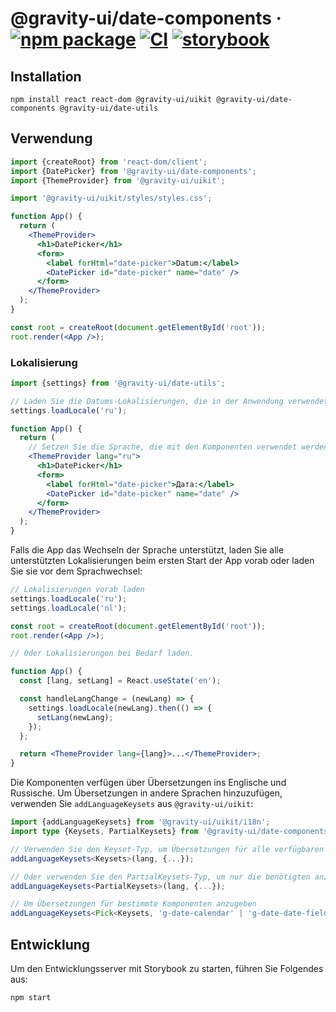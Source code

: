 # @gravity-ui/date-components · [![npm package](https://img.shields.io/npm/v/@gravity-ui/date-components)](https://www.npmjs.com/package/@gravity-ui/date-components) [![CI](https://img.shields.io/github/actions/workflow/status/gravity-ui/date-components/.github/workflows/ci.yml?label=CI&logo=github)](https://github.com/gravity-ui/date-components/actions/workflows/ci.yml?query=branch:main) [![storybook](https://img.shields.io/badge/Storybook-deployed-ff4685)](https://preview.gravity-ui.com/date-components/)

## Installation

```shell
npm install react react-dom @gravity-ui/uikit @gravity-ui/date-components @gravity-ui/date-utils
```

## Verwendung

```jsx
import {createRoot} from 'react-dom/client';
import {DatePicker} from '@gravity-ui/date-components';
import {ThemeProvider} from '@gravity-ui/uikit';

import '@gravity-ui/uikit/styles/styles.css';

function App() {
  return (
    <ThemeProvider>
      <h1>DatePicker</h1>
      <form>
        <label forHtml="date-picker">Datum:</label>
        <DatePicker id="date-picker" name="date" />
      </form>
    </ThemeProvider>
  );
}

const root = createRoot(document.getElementById('root'));
root.render(<App />);
```

### Lokalisierung

```jsx
import {settings} from '@gravity-ui/date-utils';

// Laden Sie die Datums-Lokalisierungen, die in der Anwendung verwendet werden sollen.
settings.loadLocale('ru');

function App() {
  return (
    // Setzen Sie die Sprache, die mit den Komponenten verwendet werden soll.
    <ThemeProvider lang="ru">
      <h1>DatePicker</h1>
      <form>
        <label forHtml="date-picker">Дата:</label>
        <DatePicker id="date-picker" name="date" />
      </form>
    </ThemeProvider>
  );
}
```

Falls die App das Wechseln der Sprache unterstützt, laden Sie alle unterstützten Lokalisierungen beim ersten Start der App vorab oder laden Sie sie vor dem Sprachwechsel:

```jsx
// Lokalisierungen vorab laden
settings.loadLocale('ru');
settings.loadLocale('nl');

const root = createRoot(document.getElementById('root'));
root.render(<App />);

// Oder Lokalisierungen bei Bedarf laden.

function App() {
  const [lang, setLang] = React.useState('en');

  const handleLangChange = (newLang) => {
    settings.loadLocale(newLang).then(() => {
      setLang(newLang);
    });
  };

  return <ThemeProvider lang={lang}>...</ThemeProvider>;
}
```

Die Komponenten verfügen über Übersetzungen ins Englische und Russische. Um Übersetzungen in andere Sprachen hinzuzufügen, verwenden Sie `addLanguageKeysets` aus `@gravity-ui/uikit`:

```ts
import {addLanguageKeysets} from '@gravity-ui/uikit/i18n';
import type {Keysets, PartialKeysets} from '@gravity-ui/date-components';

// Verwenden Sie den Keyset-Typ, um Übersetzungen für alle verfügbaren Komponenten anzugeben
addLanguageKeysets<Keysets>(lang, {...});

// Oder verwenden Sie den PartialKeysets-Typ, um nur die benötigten anzugeben
addLanguageKeysets<PartialKeysets>(lang, {...});

// Um Übersetzungen für bestimmte Komponenten anzugeben
addLanguageKeysets<Pick<Keysets, 'g-date-calendar' | 'g-date-date-field' | 'g-date-date-picker'>>(lang, {...});
```

## Entwicklung

Um den Entwicklungsserver mit Storybook zu starten, führen Sie Folgendes aus:

```shell
npm start
```